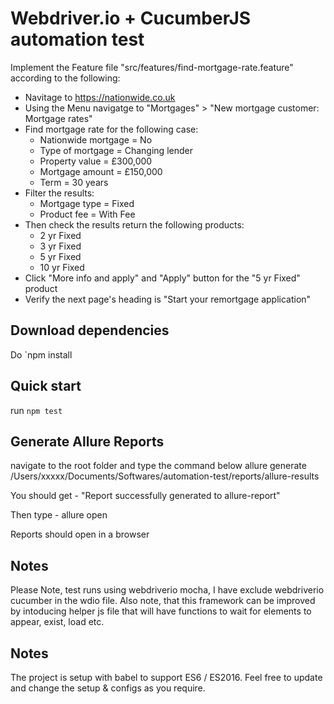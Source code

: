 Webdriver.io + CucumberJS automation test
====================

Implement the Feature file "src/features/find-mortgage-rate.feature" according to the following:

- Navitage to https://nationwide.co.uk
- Using the Menu navigatge to "Mortgages" > "New mortgage customer: Mortgage rates"
- Find mortgage rate for the following case:
  - Nationwide mortgage = No
  - Type of mortgage = Changing lender
  - Property value = £300,000
  - Mortgage amount = £150,000
  - Term = 30 years
- Filter the results:
  - Mortgage type = Fixed
  - Product fee = With Fee
- Then check the results return the following products:
  - 2 yr Fixed
  - 3 yr Fixed
  - 5 yr Fixed
  - 10 yr Fixed
- Click "More info and apply" and "Apply" button for the "5 yr Fixed" product
- Verify the next page's heading is "Start your remortgage application"

## Download dependencies
Do `npm install

## Quick start
run `npm test`

## Generate Allure Reports
navigate to the root folder and type the command below 
allure generate /Users/xxxxx/Documents/Softwares/automation-test/reports/allure-results

You should get - "Report successfully generated to allure-report"

Then type - allure open

Reports should open in a browser

## Notes
Please Note, test runs using webdriverio mocha, I have exclude webdriverio cucumber in the wdio file.
Also note, that this framework can be improved by intoducing helper js file that will have functions to wait for elements to 
appear, exist, load etc.


## Notes
The project is setup with babel to support ES6 / ES2016.
Feel free to update and change the setup & configs as you require.
